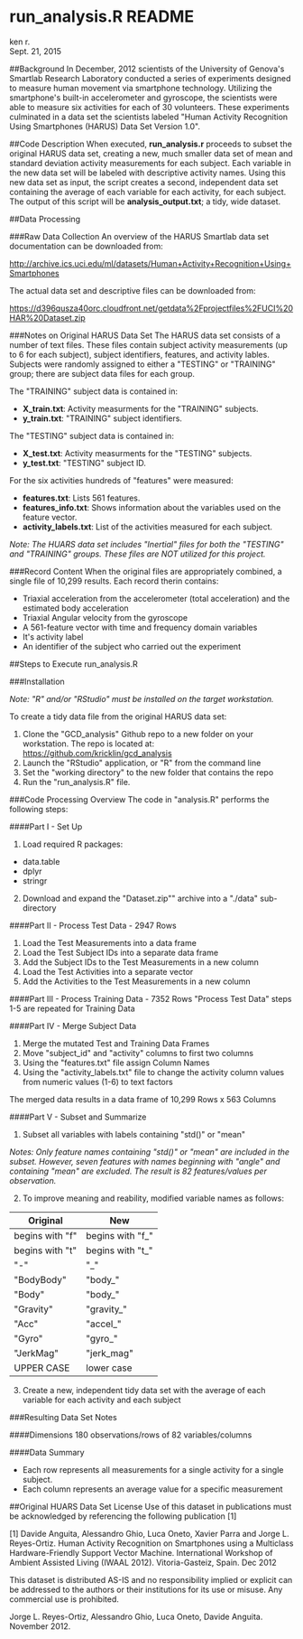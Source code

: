 # run_analysis.R README
ken r.  
Sept. 21, 2015  

##Background
In December, 2012 scientists of the University of Genova's Smartlab Research Laboratory conducted a series of experiments designed to measure human movement via smartphone technology. Utilizing the smartphone's built-in accelerometer and gyroscope, the scientists were able to measure six activities for each of 30 volunteers. These experiments culminated in a data set the scientists labeled "Human Activity Recognition Using Smartphones (HARUS) Data Set Version 1.0".

##Code Description
When executed, **run_analysis.r** proceeds to subset the original HARUS data set, creating a new, much smaller data set of mean and  standard deviation activity measurements for each subject. Each variable in the new data set will be labeled with descriptive activity names. Using this new data set as input, the script creates a second, independent data set containing the average of each variable for each activity, for each subject. The output of this script will be **analysis_output.txt**; a tidy, wide dataset.

##Data Processing

###Raw Data Collection
An overview of the HARUS Smartlab data set documentation can be downloaded from:

http://archive.ics.uci.edu/ml/datasets/Human+Activity+Recognition+Using+Smartphones

The actual data set and descriptive files can be downloaded from:

https://d396qusza40orc.cloudfront.net/getdata%2Fprojectfiles%2FUCI%20HAR%20Dataset.zip

###Notes on Original HARUS Data Set 
The HARUS data set consists of a number of text files. These files contain subject  activity measurements (up to 6 for each subject), subject identifiers, features, and activity lables. Subjects were randomly assigned to either a "TESTING" or "TRAINING" group; there are subject data files for each group. 

The "TRAINING" subject data is contained in:

- **X_train.txt**: Activity measurments for the "TRAINING" subjects.
- **y_train.txt**: "TRAINING" subject identifiers.

The "TESTING" subject data is contained in:

- **X_test.txt**: Activity measurments for the "TESTING" subjects.
- **y_test.txt**: "TESTING" subject ID.

For the six activities hundreds of "features" were measured:

- **features.txt**: Lists 561 features.
- **features_info.txt**: Shows information about the variables used on the feature vector.
- **activity_labels.txt**: List of the activities measured for each subject.

*Note: The HUARS data set includes "Inertial" files for both the "TESTING" and "TRAINING" groups. These files are NOT utilized for this project.*

###Record Content
When the original files are appropriately combined, a single file of 10,299 results. Each record therin contains:

- Triaxial acceleration from the accelerometer (total acceleration) and the estimated body acceleration
- Triaxial Angular velocity from the gyroscope 
- A 561-feature vector with time and frequency domain variables 
- It's activity label 
- An identifier of the subject who carried out the experiment


##Steps to Execute run_analysis.R

###Installation

*Note: "R" and/or "RStudio" must be installed on the target workstation.*

To create a tidy data file from the original HARUS data set:

1. Clone the "GCD_analysis" Github repo to a new folder on your workstation. The repo is located at:
https://github.com/kricklin/gcd_analysis
2. Launch the "RStudio" application, or "R" from the command line
3. Set the "working directory" to the new folder that contains the repo
4. Run the "run_analysis.R" file.

###Code Processing Overview
The code in "analysis.R" performs the following steps:

####Part I - Set Up
1. Load required R packages:
- data.table
- dplyr
- stringr

2. Download and expand the "Dataset.zip"" archive into a "./data" sub-directory

####Part II - Process Test Data - 2947 Rows
1) Load the Test Measurements into a data frame
2) Load the Test Subject IDs into a separate data frame
3) Add the Subject IDs to the Test Measurements in a new column
4) Load the Test Activities into a separate vector
5) Add the Activities to the Test Measurements in a new column

####Part III - Process Training Data - 7352 Rows
"Process Test Data" steps 1-5 are repeated for Training Data 

####Part IV - Merge Subject Data
1) Merge the mutated Test and Training Data Frames
2) Move "subject_id" and "activity" columns to first two columns
3) Using the "features.txt" file assign Column Names
4) Using the "activity_labels.txt" file to change the activity column values from numeric values (1-6) to text factors

The merged data results in a data frame of 10,299 Rows x 563 Columns

####Part V - Subset and Summarize
1) Subset all variables with labels containing "std()" or "mean"

*Notes: Only feature names containing "std()" or "mean" are included in the subset. However, seven features with names  beginning with "angle" and containing "mean" are excluded. The result is 82 features/values per observation.*
 
2) To improve meaning and reability, modified variable names as follows:

 Original        | New
 ----------------|-----------------
 begins with "f" | begins with "f_"
 begins with "t" | begins with "t_"
 "-"             | "\_"
 "BodyBody"      | "body_"
 "Body"          | "body_"
 "Gravity"       | "gravity_"
 "Acc"           | "accel_"
 "Gyro"          | "gyro_"
 "JerkMag"       | "jerk_mag"
 UPPER CASE      | lower case

3) Create a new, independent tidy data set with the average of each variable for each activity and each subject

###Resulting Data Set Notes

####Dimensions
180 observations/rows of 82 variables/columns

####Data Summary
- Each row represents all measurements for a single activity  for a single subject.
- Each column represents an average value for a specific measurement
 
##Original HUARS Data Set License
Use of this dataset in publications must be acknowledged by referencing the following publication [1] 

[1] Davide Anguita, Alessandro Ghio, Luca Oneto, Xavier Parra and Jorge L. Reyes-Ortiz. Human Activity Recognition on Smartphones using a Multiclass Hardware-Friendly Support Vector Machine. International Workshop of Ambient Assisted Living (IWAAL 2012). Vitoria-Gasteiz, Spain. Dec 2012

This dataset is distributed AS-IS and no responsibility implied or explicit can be addressed to the authors or their institutions for its use or misuse. Any commercial use is prohibited.

Jorge L. Reyes-Ortiz, Alessandro Ghio, Luca Oneto, Davide Anguita. November 2012.
